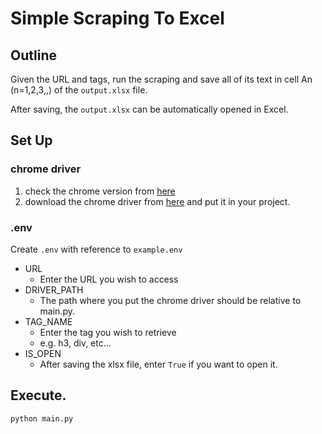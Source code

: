 # Simple Scraping To Excel

## Outline

Given the URL and tags, run the scraping and save all of its text in cell An (n=1,2,3,,) of the `output.xlsx` file.

After saving, the `output.xlsx` can be automatically opened in Excel.

## Set Up

### chrome driver
1. check the chrome version from [here](chrome://settings/help)
2. download the chrome driver from [here](https://chromedriver.chromium.org/downloads) and put it in your project.
### .env
Create `.env` with reference to `example.env`

* URL
    * Enter the URL you wish to access
* DRIVER_PATH
    * The path where you put the chrome driver should be relative to main.py.
* TAG_NAME
    * Enter the tag you wish to retrieve
    * e.g. h3, div, etc...
* IS_OPEN
    * After saving the xlsx file, enter `True` if you want to open it.

## Execute.
```
python main.py
```


